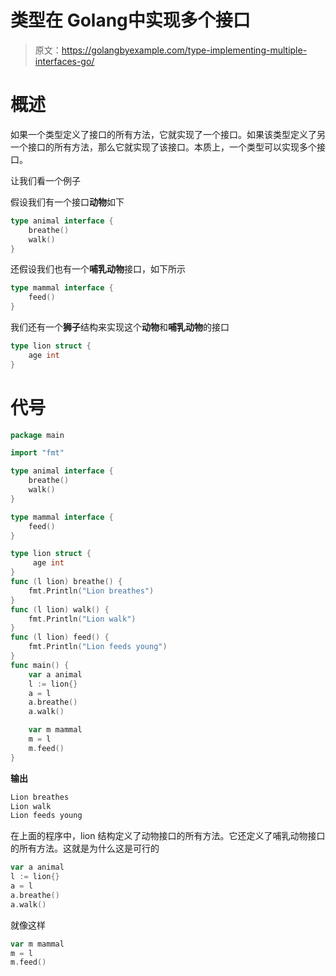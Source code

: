 # 类型在 Golang中实现多个接口

> 原文：<https://golangbyexample.com/type-implementing-multiple-interfaces-go/>

# 概述

如果一个类型定义了接口的所有方法，它就实现了一个接口。如果该类型定义了另一个接口的所有方法，那么它就实现了该接口。本质上，一个类型可以实现多个接口。

让我们看一个例子

假设我们有一个接口**动物**如下

```go
type animal interface {
    breathe()
    walk()
}
```

还假设我们也有一个**哺乳动物**接口，如下所示

```go
type mammal interface {
    feed()
}
```

我们还有一个**狮子**结构来实现这个**动物**和**哺乳动物**的接口

```go
type lion struct {
    age int
}
```

# **代号**

```go
package main

import "fmt"

type animal interface {
    breathe()
    walk()
}

type mammal interface {
    feed()
}

type lion struct {
     age int
}
func (l lion) breathe() {
    fmt.Println("Lion breathes")
}
func (l lion) walk() {
    fmt.Println("Lion walk")
}
func (l lion) feed() {
    fmt.Println("Lion feeds young")
}
func main() {
    var a animal
    l := lion{}
    a = l
    a.breathe()
    a.walk()

    var m mammal
    m = l
    m.feed()
}
```

**输出**

```go
Lion breathes
Lion walk
Lion feeds young
```

在上面的程序中，lion 结构定义了动物接口的所有方法。它还定义了哺乳动物接口的所有方法。这就是为什么这是可行的

```go
var a animal
l := lion{}
a = l
a.breathe()
a.walk()
```

就像这样

```go
var m mammal
m = l
m.feed()
```